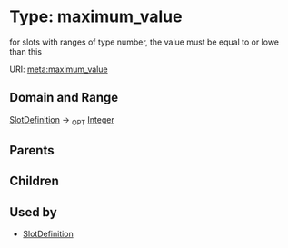 
# Type: maximum_value


for slots with ranges of type number, the value must be equal to or lowe than this

URI: [meta:maximum_value](https://w3id.org/biolink/biolinkml/meta/maximum_value)


## Domain and Range

[SlotDefinition](SlotDefinition.md) ->  <sub>OPT</sub> [Integer](types/Integer.md)

## Parents


## Children


## Used by

 * [SlotDefinition](SlotDefinition.md)

